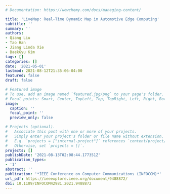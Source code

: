 ```yaml
---
# Documentation: https://wowchemy.com/docs/managing-content/

title: 'LiveMap: Real-Time Dynamic Map in Automotive Edge Computing'
subtitle: ''
summary: ''
authors:
- Qiang Liu
- Tao Han
- Jiang Linda Xie
- BaekGyu Kim
tags: []
categories: []
date: '2021-05-01'
lastmod: 2021-08-12T21:35:06-04:00
featured: false
draft: false

# Featured image
# To use, add an image named `featured.jpg/png` to your page's folder.
# Focal points: Smart, Center, TopLeft, Top, TopRight, Left, Right, BottomLeft, Bottom, BottomRight.
image:
  caption: ''
  focal_point: ''
  preview_only: false

# Projects (optional).
#   Associate this post with one or more of your projects.
#   Simply enter your project's folder or file name without extension.
#   E.g. `projects = ["internal-project"]` references `content/project/deep-learning/index.md`.
#   Otherwise, set `projects = []`.
projects: []
publishDate: '2021-08-13T02:08:44.177351Z'
publication_types:
- '1'
abstract: ''
publication: '*IEEE Conference on Computer Communications (INFOCOM)*'
url_pdf: https://ieeexplore.ieee.org/document/9488872/
doi: 10.1109/INFOCOM42981.2021.9488872
---
```

